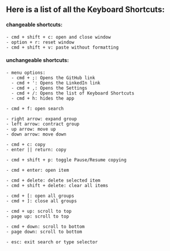  ## Here is a list of all the Keyboard Shortcuts:

 #### changeable shortcuts:
    - cmd + shift + c: open and close window
    - option + r: reset window
    - cmd + shift + v: paste without formatting

 #### unchangeable shortcuts:
    - menu options:
      - cmd + ;: Opens the GitHub link
      - cmd + ': Opens the LinkedIn link
      - cmd + ,: Opens the Settings
      - cmd + /: Opens the list of Keyboard Shortcuts
      - cmd + h: hides the app

    - cmd + f: open search
    
    - right arrow: expand group
    - left arrow: contract group
    - up arrow: move up
    - down arrow: move down

    - cmd + c: copy
    - enter || return: copy

    - cmd + shift + p: toggle Pause/Resume copying

    - cmd + enter: open item

    - cmd + delete: delete selected item
    - cmd + shift + delete: clear all items

    - cmd + [: open all groups
    - cmd + ]: close all groups

    - cmd + up: scroll to top
    - page up: scroll to top

    - cmd + down: scroll to bottom
    - page down: scroll to bottom

    - esc: exit search or type selector